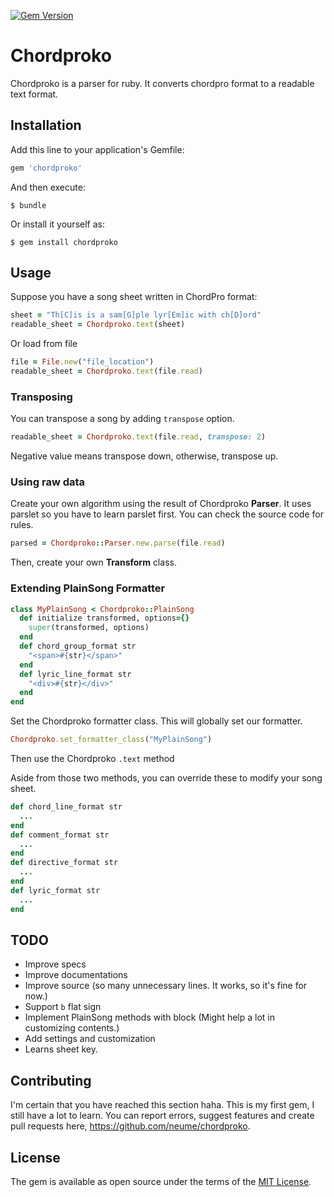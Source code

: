 [![Gem Version](https://badge.fury.io/rb/chordproko.svg)](https://badge.fury.io/rb/chordproko)
# Chordproko

Chordproko is a parser for ruby. It converts chordpro format to a readable text format.

## Installation

Add this line to your application's Gemfile:

```ruby
gem 'chordproko'
```

And then execute:

    $ bundle

Or install it yourself as:

    $ gem install chordproko

## Usage

Suppose you have a song sheet written in ChordPro format:

```ruby
sheet = "Th[C]is is a sam[G]ple lyr[Em]ic with ch[D]ord"
readable_sheet = Chordproko.text(sheet)
```

Or load from file

```ruby
file = File.new("file_location")
readable_sheet = Chordproko.text(file.read)
```
### Transposing

You can transpose a song by adding ```transpose``` option.

```ruby
readable_sheet = Chordproko.text(file.read, transpose: 2)
``` 
Negative value means transpose down, otherwise, transpose up.

### Using raw data

Create your own algorithm using the result of Chordproko **Parser**. It uses parslet so you have to learn parslet first. You can check the source code for rules.
```ruby
parsed = Chordproko::Parser.new.parse(file.read)
```
Then, create your own **Transform** class.

### Extending PlainSong Formatter
```ruby
class MyPlainSong < Chordproko::PlainSong
  def initialize transformed, options={}
    super(transformed, options)
  end
  def chord_group_format str
    "<span>#{str}</span>"
  end
  def lyric_line_format str
    "<div>#{str}</div>"
  end
end
```

Set the Chordproko formatter class. This will globally set our formatter.

```ruby
Chordproko.set_formatter_class("MyPlainSong")
```

Then use the Chordproko ```.text``` method

Aside from those two methods, you can override these to modify your song sheet.

```ruby
def chord_line_format str
  ...
end
def comment_format str
  ...
end
def directive_format str
  ...
end
def lyric_format str
  ...
end
```
## TODO

+ Improve specs
+ Improve documentations
+ Improve source (so many unnecessary lines. It works, so it's fine for now.)
+ Support ```b``` flat sign 
+ Implement PlainSong methods with block (Might help a lot in customizing contents.)
+ Add settings and customization
+ Learns sheet key.

## Contributing

I'm certain that you have reached this section haha. This is my first gem, I still have a lot to learn. You can report errors, suggest features and create pull requests here, https://github.com/neume/chordproko.


## License

The gem is available as open source under the terms of the [MIT License](http://opensource.org/licenses/MIT).